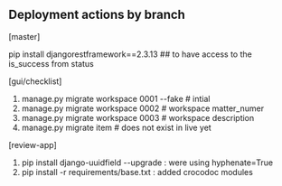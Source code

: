 Deployment actions by branch
----------------------------

[master]

pip install djangorestframework==2.3.13  ## to have access to the is_success from status

[gui/checklist]

1. manage.py migrate workspace 0001 --fake  # intial
2. manage.py migrate workspace 0002  # workspace matter_numer
3. manage.py migrate workspace 0003  # workspace description
4. manage.py migrate item # does not exist in live yet

[review-app]

1. pip install django-uuidfield --upgrade : were using hyphenate=True
2. pip install -r requirements/base.txt : added crocodoc modules
